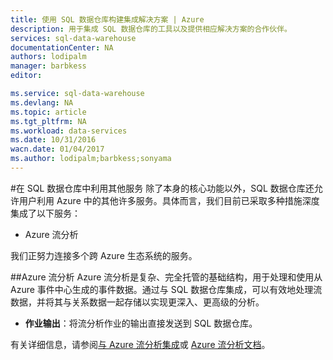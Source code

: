 ```yaml
---
title: 使用 SQL 数据仓库构建集成解决方案 | Azure
description: 用于集成 SQL 数据仓库的工具以及提供相应解决方案的合作伙伴。
services: sql-data-warehouse
documentationCenter: NA
authors: lodipalm
manager: barbkess
editor: 

ms.service: sql-data-warehouse
ms.devlang: NA
ms.topic: article
ms.tgt_pltfrm: NA
ms.workload: data-services
ms.date: 10/31/2016
wacn.date: 01/04/2017
ms.author: lodipalm;barbkess;sonyama
---
```


#在 SQL 数据仓库中利用其他服务
除了本身的核心功能以外，SQL 数据仓库还允许用户利用 Azure 中的其他许多服务。具体而言，我们目前已采取多种措施深度集成了以下服务：

+ Azure 流分析

我们正努力连接多个跨 Azure 生态系统的服务。

##Azure 流分析
Azure 流分析是复杂、完全托管的基础结构，用于处理和使用从 Azure 事件中心生成的事件数据。通过与 SQL 数据仓库集成，可以有效地处理流数据，并将其与关系数据一起存储以实现更深入、更高级的分析。

+ **作业输出**：将流分析作业的输出直接发送到 SQL 数据仓库。

有关详细信息，请参阅[与 Azure 流分析集成](./sql-data-warehouse-integrate-azure-stream-analytics.md)或 [Azure 流分析文档](../stream-analytics/index.md/)。

<!--Image references-->

<!--Article references-->
[development overview]: ./sql-data-warehouse-overview-develop.md

[Azure Data Factory]: /documentation/articles/sql-data-warehouse-integrate-azure-data-factory/
[Azure Machine Learning]: /documentation/articles/sql-data-warehouse-integrate-azure-machine-learning/
[Azure Stream Analytics]: ./sql-data-warehouse-integrate-azure-stream-analytics.md
[Power BI]: /documentation/articles/sql-data-warehouse-integrate-power-bi/

<!--MSDN references-->

<!--Other Web references-->

<!---HONumber=Mooncake_Quality_Review_0104_2017-->